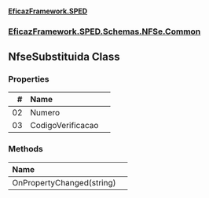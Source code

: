 #### [EficazFramework.SPED](EficazFrameworkSPED.md 'EficazFramework SPED')
### [EficazFramework.SPED.Schemas.NFSe.Common](EficazFramework.SPED.Schemas.NFSe.Common.md 'EficazFramework.SPED.Schemas.NFSe.Common')

## NfseSubstituida Class
### Properties

| # | Name | |
| ---: | :--- | :--- |
| 02 | Numero |  |
| 03 | CodigoVerificacao |  |
### Methods

| Name | |
| :--- | :--- |
| OnPropertyChanged(string) |  |
